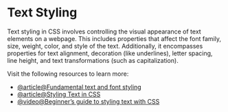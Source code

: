 # Text Styling

Text styling in CSS involves controlling the visual appearance of text elements on a webpage. This includes properties that affect the font family, size, weight, color, and style of the text. Additionally, it encompasses properties for text alignment, decoration (like underlines), letter spacing, line height, and text transformations (such as capitalization).

Visit the following resources to learn more:

- [@article@Fundamental text and font styling](https://developer.mozilla.org/en-US/docs/Learn_web_development/Core/Text_styling/Fundamentals)
- [@article@Styling Text in CSS](https://pieces.app/blog/styling-text-in-css)
- [@video@Beginner’s guide to styling text with CSS](https://www.youtube.com/watch?v=Y5TYDo9Qcv4)